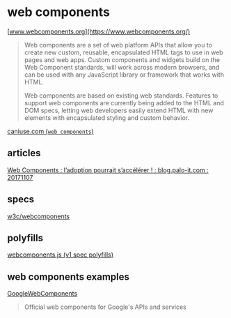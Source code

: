 # web components

[www.webcomponents.org](https://www.webcomponents.org/)

> Web components are a set of web platform APIs that allow you to create new custom, reusable, encapsulated HTML tags to use in web pages and web apps. Custom components and widgets build on the Web Component standards, will work across modern browsers, and can be used with any JavaScript library or framework that works with HTML.
>
> Web components are based on existing web standards. Features to support web components are currently being added to the HTML and DOM specs, letting web developers easily extend HTML with new elements with encapsulated styling and custom behavior.

[caniuse.com (`web components`)](https://caniuse.com/#search=web%20components)

## articles

[Web Components : l’adoption pourrait s’accélérer ! : blog.palo-it.com : 20171107](http://blog.palo-it.com/2017/11/07/web-components-ladoption-pourrait-saccelerer/)

## specs

[w3c/webcomponents](https://github.com/w3c/webcomponents)

## polyfills

[webcomponents.js (v1 spec polyfills)](https://github.com/webcomponents/webcomponentsjs)

## web components examples

[GoogleWebComponents](https://github.com/GoogleWebComponents)

> Official web components for Google's APIs and services
